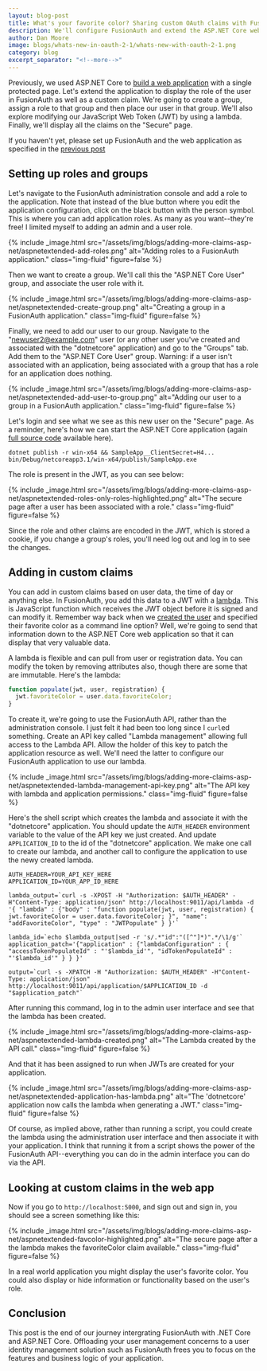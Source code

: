 ```yaml
---
layout: blog-post
title: What's your favorite color? Sharing custom OAuth claims with FusionAuth
description: We'll configure FusionAuth and extend the ASP.NET Core web application to display additional claims from a JWT.
author: Dan Moore
image: blogs/whats-new-in-oauth-2-1/whats-new-with-oauth-2-1.png
category: blog
excerpt_separator: "<!--more-->"
---
```


Previously, we used ASP.NET Core to [build a web application](TBD) with a single protected page. Let's extend the application to display the role of the user in FusionAuth as well as a custom claim. We're going to create a group, assign a role to that group and then place our user in that group. We'll also explore modifying our JavaScript Web Token (JWT) by using a lambda. Finally, we'll display all the claims on the "Secure" page.

<!--more-->

If you haven't yet, please set up FusionAuth and the web application as specified in the [previous post](TBD)

## Setting up roles and groups

Let's navigate to the FusionAuth administration console and add a role to the application. Note that instead of the blue button where you edit the application configuration, click on the black button with the person symbol. This is where you can add application roles. As many as you want--they're free! I limited myself to adding an admin and a user role.

{% include _image.html src="/assets/img/blogs/adding-more-claims-asp-net/aspnetextended-add-roles.png" alt="Adding roles to a FusionAuth application." class="img-fluid" figure=false %}

Then we want to create a group. We'll call this the "ASP.NET Core User" group, and associate the user role with it.
	
{% include _image.html src="/assets/img/blogs/adding-more-claims-asp-net/aspnetextended-create-group.png" alt="Creating a group in a FusionAuth application." class="img-fluid" figure=false %}

Finally, we need to add our user to our group. Navigate to the "newuser2@example.com" user (or any other user you've created and associated with the "dotnetcore" application) and go to the "Groups" tab. Add them to the "ASP.NET Core User" group. Warning: if a user isn't associated with an application, being associated with a group that has a role for an application does nothing.

{% include _image.html src="/assets/img/blogs/adding-more-claims-asp-net/aspnetextended-add-user-to-group.png" alt="Adding our user to a group in a FusionAuth application." class="img-fluid" figure=false %}

Let's login and see what we see as this new user on the "Secure" page. As a reminder, here's how we can start the ASP.NET Core application (again [full source code](https://github.com/FusionAuth/fusionauth-example-asp-net-core) available here).

```shell
dotnet publish -r win-x64 && SampleApp__ClientSecret=H4... bin/Debug/netcoreapp3.1/win-x64/publish/SampleApp.exe
```

The role is present in the JWT, as you can see below:

{% include _image.html src="/assets/img/blogs/adding-more-claims-asp-net/aspnetextended-roles-only-roles-highlighted.png" alt="The secure page after a user has been associated with a role." class="img-fluid" figure=false %}

Since the role and other claims are encoded in the JWT, which is stored a cookie, if you change a group's roles, you'll need log out and log in to see the changes.

## Adding in custom claims

You can add in custom claims based on user data, the time of day or anything else. In FusionAuth, you add this data to a JWT with a [lambda](https://fusionauth.io/docs/v1/tech/lambdas/jwt-populate). This is JavaScript function which receives the JWT object before it is signed and can modify it. Remember way back when we [created the user](https://fusionauth.io/blog/2020/04/28/dot-net-command-line-client) and specified their favorite color as a command line option? Well, we're going to send that information down to the ASP.NET Core web application so that it can display that very valuable data.

A lambda is flexible and can pull from user or registration data. You can modify the token by removing attributes also, though there are some that are immutable. Here's the lambda:

```javascript
function populate(jwt, user, registration) {
  jwt.favoriteColor = user.data.favoriteColor;
}
```

To create it, we're going to use the FusionAuth API, rather than the administration console. I just felt it had been too long since I `curl`ed something. Create an API key called "Lambda management" allowing full access to the Lambda API. Allow the holder of this key to patch the application resource as well. We'll need the latter to configure our FusionAuth application to use our lambda.

{% include _image.html src="/assets/img/blogs/adding-more-claims-asp-net/aspnetextended-lambda-management-api-key.png" alt="The API key with lambda and application permissions." class="img-fluid" figure=false %}

Here's the shell script which creates the lambda and associate it with the "dotnetcore" application. You should update the `AUTH_HEADER` environment variable to the value of the API key we just created. And update `APPLICATION_ID` to the id of the "dotnetcore" application. We make one call to create our lambda, and another call to configure the application to use the newy created lambda.

```shell
AUTH_HEADER=YOUR_API_KEY_HERE
APPLICATION_ID=YOUR_APP_ID_HERE

lambda_output=`curl -s -XPOST -H "Authorization: $AUTH_HEADER" -H"Content-Type: application/json" http://localhost:9011/api/lambda -d '{ "lambda" : {"body" : "function populate(jwt, user, registration) { jwt.favoriteColor = user.data.favoriteColor; }", "name": "addFavoriteColor", "type" : "JWTPopulate" } }'`

lambda_id=`echo $lambda_output|sed -r 's/.*"id":"([^"]*)".*/\1/g'`
application_patch='{"application" : {"lambdaConfiguration" : { "accessTokenPopulateId" : "'$lambda_id'", "idTokenPopulateId" : "'$lambda_id'" } } }'

output=`curl -s -XPATCH -H "Authorization: $AUTH_HEADER" -H"Content-Type: application/json" http://localhost:9011/api/application/$APPLICATION_ID -d "$application_patch"`
```

After running this command, log in to the admin user interface and see that the lambda has been created.

{% include _image.html src="/assets/img/blogs/adding-more-claims-asp-net/aspnetextended-lambda-created.png" alt="The Lambda created by the API call." class="img-fluid" figure=false %}

And that it has been assigned to run when JWTs are created for your application.

{% include _image.html src="/assets/img/blogs/adding-more-claims-asp-net/aspnetextended-application-has-lambda.png" alt="The 'dotnetcore' application now calls the lambda when generating a JWT." class="img-fluid" figure=false %}

Of course, as implied above, rather than running a script, you could create the lambda using the administration user interface and then associate it with your application. I think that running it from a script shows the power of the FusionAuth API--everything you can do in the admin interface you can do via the API.

## Looking at custom claims in the web app

Now if you go to `http://localhost:5000`, and sign out and sign in, you should see a screen something like this:

{% include _image.html src="/assets/img/blogs/adding-more-claims-asp-net/aspnetextended-favcolor-highlighted.png" alt="The secure page after a the lambda makes the favoriteColor claim available." class="img-fluid" figure=false %}

In a real world application you might display the user's favorite color. You could also display or hide information or functionality based on the user's role.

## Conclusion

This post is the end of our journey intergrating FusionAuth with .NET Core and ASP.NET Core. Offloading your user management concerns to a user identity management solution such as FusionAuth frees you to focus on the features and business logic of your application.
